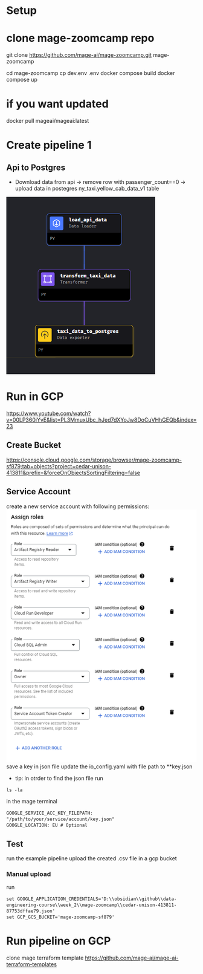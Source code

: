
# Setup


# clone mage-zoomcamp repo

git clone https://github.com/mage-ai/mage-zoomcamp.git mage-zoomcamp

cd mage-zoomcamp
cp dev.env .env
docker compose build
docker compose up

# if you want updated
docker pull mageai/mageai:latest

# Create pipeline 1

## Api to Postgres

- Download data from api -> remove row with passenger_count==0 -> upload data in postegres ny_taxi.yellow_cab_data_v1 table


![alt text](image.png)

# Run in GCP

https://www.youtube.com/watch?v=00LP360iYvE&list=PL3MmuxUbc_hJed7dXYoJw8DoCuVHhGEQb&index=23

## Create Bucket

https://console.cloud.google.com/storage/browser/mage-zoomcamp-sf879;tab=objects?project=cedar-unison-413811&prefix=&forceOnObjectsSortingFiltering=false

## Service Account

create a new service account with following permissions:
![alt text](image-1.png)
save a key in json file
update the io_config.yaml with file path to **key.json

- tip:
in otrder to find the json file run 

```
ls -la
```

in the mage terminal

```
GOOGLE_SERVICE_ACC_KEY_FILEPATH: "/path/to/your/service/account/key.json"
GOOGLE_LOCATION: EU # Optional
```

## Test

run the example pipeline
upload the created .csv file in a gcp bucket


### Manual upload

run 

```
set GOOGLE_APPLICATION_CREDENTIALS='D:\\obsidian\\github\\data-engineering-course\\week_2\\mage-zoomcamp\\cedar-unison-413811-87753dffae79.json'
set GCP_GCS_BUCKET='mage-zoomcamp-sf879'

```

# Run pipeline on GCP

clone mage terraform template
https://github.com/mage-ai/mage-ai-terraform-templates
